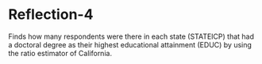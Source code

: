 # Reflection-4

Finds how many respondents were there in each state (STATEICP) that had a doctoral degree as their highest educational attainment (EDUC) by using the ratio estimator of California.